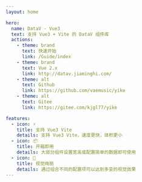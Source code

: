 ```yaml
---
layout: home

hero:
  name: DataV - Vue3
  text: 支持 Vue3 + Vite 的 DataV 组件库
  actions:
    - theme: brand
      text: 快速开始
      link: /Guide/index
    - theme: brand
      text: Vue 2.x
      link: http://datav.jiaminghi.com/
    - theme: alt
      text: Github
      link: https://github.com/vaemusic/yike
    - theme: alt
      text: Gitee
      link: https://gitee.com/kjgl77/yike

features:
  - icon: ⚡️
    title: 支持 Vue3 Vite 
    details: 支持 Vue3 Vite，速度更快，体积更小
  - icon: 📦
    title: 开箱即用
    details: 大部分组件设置宽高或配置简单的数据即可使用
  - icon: 🎉
    title: 视觉绚丽
    details: 通过组合不同的配置项可以达到多变的视觉效果
---
```

